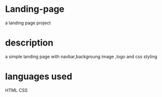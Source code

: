 # Landing-page
a landing page project
# description 
a simple landing page with navbar,backgroung image ,logo and css styling
# languages used
HTML
CSS
